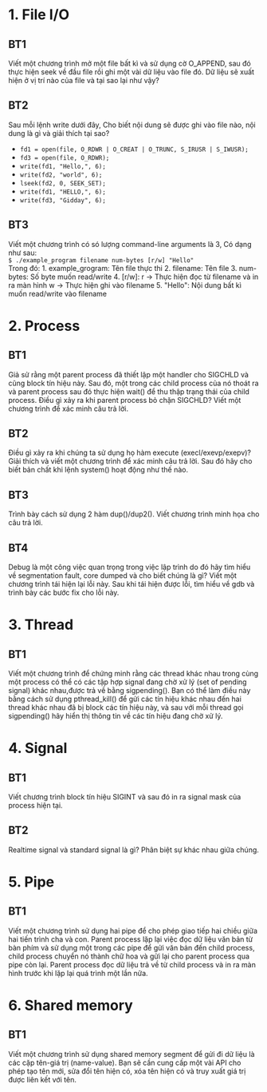 # 1. File I/O
## BT1
Viết một chương trình mở một file bất kì và sử dụng cờ O_APPEND, 
sau đó thực hiện seek về đầu file rồi ghi một vài dữ  liệu vào file đó. 
Dữ liệu sẽ xuất hiện ở vị trí nào của file và tại sao lại như vậy?
## BT2
Sau mỗi lệnh write dưới đây, Cho biết nội dung sẽ được ghi vào file nào, nội dung là gì và giải thích tại sao? </br>
- `fd1 = open(file, O_RDWR | O_CREAT | O_TRUNC, S_IRUSR | S_IWUSR);` </br>
- `fd3 = open(file, O_RDWR);` </br>
- `write(fd1, "Hello,", 6);` </br>
- `write(fd2, "world", 6);` </br>
- `lseek(fd2, 0, SEEK_SET);` </br>
- `write(fd1, "HELLO,", 6);` </br>
- `write(fd3, "Gidday", 6);` </br>
## BT3
Viết một chương trình có só lượng command-line arguments là 3, Có dạng như sau: </br>
`$ ./example_program filename num-bytes [r/w] "Hello"` </br>
Trong đó:
	1. example_grogram: Tên file thực thi
	2. filename: Tên file
	3. num-bytes: Số byte muốn read/write
	4. [r/w]: r -> Thực hiện đọc từ  filename và in ra màn hình
		        w -> Thực hiện ghi vào filename
	5. "Hello": Nội dung bất kì muốn read/write vào filename
# 2. Process
## BT1
Giả sử rằng một parent process đã thiết lập một handler cho SIGCHLD và cũng block tín hiệu này. 
Sau đó, một trong các child process của nó thoát ra và parent process sau đó thực hiện wait() để thu thập trạng thái của child process. 
Điều gì xảy ra khi parent process bỏ chặn SIGCHLD?  Viết một chương trình để xác minh câu trả lời.
## BT2
Điều gì xảy ra khi chúng ta sử dụng họ hàm execute (execl/exevp/exepv)? 
Giải thích và viết một chương trình để xác minh câu trả lời. Sau đó hãy cho biết bản chất khi lệnh system() hoạt động như thế nào.
## BT3
Trình bày cách sử dụng 2 hàm dup()/dup2(). Viết chương trình minh họa cho câu trả lời.
## BT4
Debug là một công việc quan trọng trong việc lập trình do đó hãy tìm hiểu về segmentation fault, 
core dumped và cho biết chúng là gì? Viết một chương trình tái hiện lại lỗi này. Sau khi tái hiện được lỗi, 
tìm hiểu về gdb và trình bày các bước fix cho lỗi này.
# 3. Thread
## BT1
Viết một chương trình để chứng minh rằng các thread khác nhau trong cùng một process có thể có các tập hợp signal đang chờ xử lý 
(set of pending signal) khác nhau,được trả về bằng sigpending(). Bạn có thể làm điều này bằng cách sử dụng pthread_kill() 
để gửi các tín hiệu khác nhau đến hai thread khác nhau đã bị block các tín hiệu này, và sau với mỗi thread gọi sigpending() 
hãy hiển thị thông tin về các tín hiệu đang chờ xử lý.
# 4. Signal
## BT1
Viết chương trình block tín hiệu SIGINT và sau đó in ra signal mask của process hiện tại.
## BT2
Realtime signal và standard signal là gì? Phân biệt sự khác nhau giữa chúng.
# 5. Pipe
## BT1
Viết một chương trình sử dụng hai pipe để cho phép giao tiếp hai chiều giữa hai tiến trình cha và con. 
Parent process lặp lại việc đọc dữ  liệu văn bản từ bàn phím và sử dụng một trong các pipe để gửi văn bản đến child process,
child process chuyển nó thành chữ hoa và gửi lại cho parent process qua pipe còn lại. Parent process đọc dữ liệu trả về từ 
child process và in ra màn hình trước khi lặp lại quá trình một lần nữa.
# 6. Shared memory
## BT1
Viết một chương trình sử dụng shared memory segment để gửi đi dữ liệu là các cặp tên-giá trị (name-value). 
Bạn sẽ cần cung cấp một vài API cho phép tạo tên mới, sửa đổi tên hiện có, xóa tên hiện có và truy xuất giá trị được liên kết với tên.
